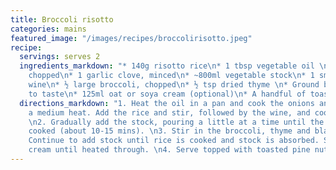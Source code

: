 ```yaml
---
title: Broccoli risotto
categories: mains
featured_image: "/images/recipes/broccolirisotto.jpeg"
recipe:
  servings: serves 2
  ingredients_markdown: "* 140g risotto rice\n* 1 tbsp vegetable oil \n* 1 small onion,
    chopped\n* 1 garlic clove, minced\n* ~800ml vegetable stock\n* 1 small glass white
    wine\n* ½ large broccoli, chopped\n* ½ tsp dried thyme \n* Ground black pepper,
    to taste\n* 125ml oat or soya cream (optional)\n* A handful of toasted pine nuts (optional)"
  directions_markdown: "1. Heat the oil in a pan and cook the onions and garlic on
    a medium heat. Add the rice and stir, followed by the wine, and cook for 1 minute.
    \n2. Gradually add the stock, pouring a little at a time until the rice is almost
    cooked (about 10-15 mins). \n3. Stir in the broccoli, thyme and black pepper.
    Continue to add stock until rice is cooked and stock is absorbed. Stir in the
    cream until heated through. \n4. Serve topped with toasted pine nuts."
---
```


